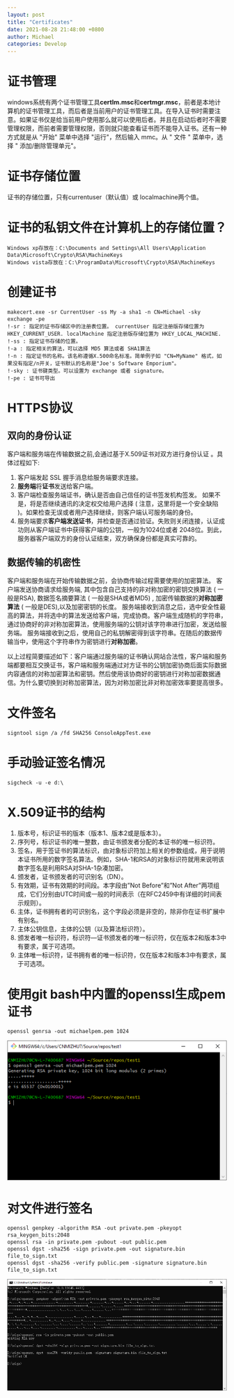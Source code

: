 ```yaml
---
layout: post
title: "Certificates"
date: 2021-08-28 21:48:00 +0800
author: Michael
categories: Develop
---
```


# 证书管理
windows系统有两个证书管理工具**certlm.msc**和**certmgr.msc**，前者是本地计算机的证书管理工具，而后者是当前用户的证书管理工具。在导入证书时需要注意。如果证书仅是给当前用户使用那么就可以使用后者。并且在启动后者时不需要管理权限，而前者需要管理权限，否则就只能查看证书而不能导入证书。还有一种方式就是从 "开始" 菜单中选择 "运行"，然后输入 mmc。从 " 文件 " 菜单中，选择 " 添加/删除管理单元"。

# 证书存储位置
证书的存储位置，只有currentuser（默认值）或 localmachine两个值。

# 证书的私钥文件在计算机上的存储位置？
	Windows xp存放在：C:\Documents and Settings\All Users\Application Data\Microsoft\Crypto\RSA\MachineKeys
	Windows vista存放在：C:\ProgramData\Microsoft\Crypto\RSA\MachineKeys

# 创建证书
	makecert.exe -sr CurrentUser -ss My -a sha1 -n CN=Michael -sky exchange -pe
	!-sr : 指定的证书存储区中的注册表位置。 currentUser 指定注册版存储位置为 HKEY_CURRENT_USER. localMachine 指定注册版存储位置为 HKEY_LOCAL_MACHINE.
	!-ss : 指定证书存储的位置。
	!-a : 指定相关的算法，可以选择 MD5 算法或者 SHA1算法
	!-n : 指定证书的名称。该名称遵循X.500命名标准。简单例子如 "CN=MyName" 格式，如果没有指定/n开关，证书默认的名称是"Joe's Software Emporium"。
	!-sky : 证书键类型。可以设置为 exchange 或者 signature。
	!-pe : 证书可导出

# HTTPS协议
## 双向的身份认证
客户端和服务端在传输数据之前,会通过基于X.509证书对双方进行身份认证 。具体过程如下:

1. 客户端发起 SSL 握手消息给服务端要求连接。
2. **服务端**将**证书**发送给客户端。
3. 客户端检查服务端证书，确认是否由自己信任的证书签发机构签发。 如果不是，将是否继续通讯的决定权交给用户选择 ( 注意，这里将是一个安全缺陷 )。如果检查无误或者用户选择继续，则客户端认可服务端的身份。
4. 服务端要求**客户端发送证书**，并检查是否通过验证。失败则关闭连接，认证成功则从客户端证书中获得客户端的公钥，一般为1024位或者 2048位。到此，服务器客户端双方的身份认证结束，双方确保身份都是真实可靠的。

## 数据传输的机密性
客户端和服务端在开始传输数据之前，会协商传输过程需要使用的加密算法。 客户端发送协商请求给服务端, 其中包含自己支持的非对称加密的密钥交换算法 ( 一般是RSA), 数据签名摘要算法 ( 一般是SHA或者MD5) , 加密传输数据的**对称加密算法** ( 一般是DES),以及加密密钥的长度。 服务端接收到消息之后，选中安全性最高的算法，并将选中的算法发送给客户端，完成协商。客户端生成随机的字符串，通过协商好的非对称加密算法，使用服务端的公钥对该字符串进行加密，发送给服务端。 服务端接收到之后，使用自己的私钥解密得到该字符串。在随后的数据传输当中，使用这个字符串作为密钥进行**对称加密**。

以上过程简要描述如下：客户端通过服务端的证书确认网站合法性，客户端和服务端都要相互交换证书，客户端和服务端通过对方证书的公钥加密协商后面实际数据内容通信的对称加密算法和密钥。然后使用该协商好的密钥进行对称加密数据通信。为什么要切换到对称加密算法，因为对称加密比非对称加密效率要提高很多。

# 文件签名
	signtool sign /a /fd SHA256 ConsoleAppTest.exe

# 手动验证签名情况
	sigcheck -u -e d:\

# X.509证书的结构
1. 版本号，标识证书的版本（版本1、版本2或是版本3）。
2. 序列号，标识证书的唯一整数，由证书颁发者分配的本证书的唯一标识符。
3. 签名，用于签证书的算法标识，由对象标识符加上相关的参数组成，用于说明本证书所用的数字签名算法。例如，SHA-1和RSA的对象标识符就用来说明该数字签名是利用RSA对SHA-1杂凑加密。
4. 颁发者，证书颁发者的可识别名（DN）。
5. 有效期，证书有效期的时间段。本字段由”Not Before”和”Not After”两项组成，它们分别由UTC时间或一般的时间表示（在RFC2459中有详细的时间表示规则）。
6. 主体，证书拥有者的可识别名，这个字段必须是非空的，除非你在证书扩展中有别名。
7. 主体公钥信息，主体的公钥（以及算法标识符）。
8. 颁发者唯一标识符，标识符—证书颁发者的唯一标识符，仅在版本2和版本3中有要求，属于可选项。
9. 主体唯一标识符，证书拥有者的唯一标识符，仅在版本2和版本3中有要求，属于可选项。

# 使用git bash中内置的openssl生成pem证书
	openssl genrsa -out michaelpem.pem 1024

![日志文件夹](/assets/develop/opensslpem.png) 

# 对文件进行签名

	openssl genpkey -algorithm RSA -out private.pem -pkeyopt rsa_keygen_bits:2048
	openssl rsa -in private.pem -pubout -out public.pem
	openssl dgst -sha256 -sign private.pem -out signature.bin file_to_sign.txt
	openssl dgst -sha256 -verify public.pem -signature signature.bin file_to_sign.txt

![日志文件夹](/assets/develop/signfilewithopenssl.png) 
